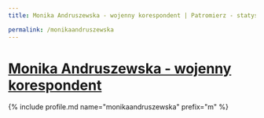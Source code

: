 ```yaml
---
title: Monika Andruszewska - wojenny korespondent | Patromierz - statystyki Patronite.pl

permalink: /monikaandruszewska
---
```


# [Monika Andruszewska - wojenny korespondent](https://patronite.pl/monikaandruszewska)

{% include profile.md name="monikaandruszewska" prefix="m" %}
